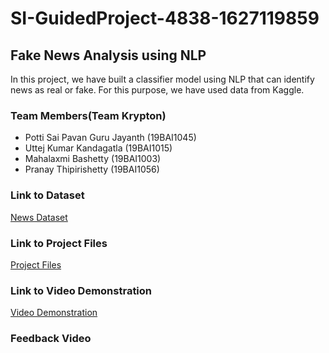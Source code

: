 # SI-GuidedProject-4838-1627119859

## Fake News Analysis using NLP
In this project, we have built a classifier model using NLP that can identify news as real or fake. For this purpose, we have used data from Kaggle.

### Team Members(Team Krypton)

- Potti Sai Pavan Guru Jayanth (19BAI1045)
- Uttej Kumar Kandagatla (19BAI1015)
- Mahalaxmi Bashetty (19BAI1003)
- Pranay Thipirishetty (19BAI1056)


### Link to Dataset
[News Dataset](https://drive.google.com/file/d/1mqEpnZho-oUhSsgBnE0fwPsaogkNzKqd/view?usp=sharing)

### Link to Project Files
[Project Files](https://drive.google.com/drive/folders/1Yua4Z0VK3XAGV1hLt-iUR1B26FFuwn8a?usp=sharing)

### Link to Video Demonstration
[Video Demonstration](https://drive.google.com/file/d/15DJ2-z4iV9kD1CAWScqFFdn3UvY8vw2i/view?usp=sharing)

### Feedback Video
